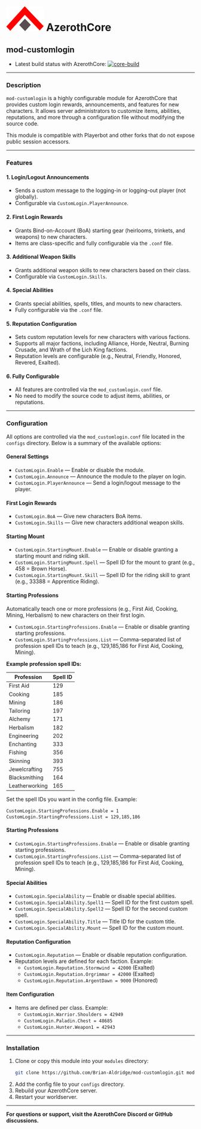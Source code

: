 <!-- @format -->

# ![logo](https://raw.githubusercontent.com/azerothcore/azerothcore.github.io/master/images/logo-github.png) AzerothCore

## mod-customlogin

- Latest build status with AzerothCore: [![core-build](https://github.com/Brian-Aldridge/mod-customlogin/actions/workflows/core-build.yml/badge.svg?branch=master)](https://github.com/Brian-Aldridge/mod-customlogin/actions/workflows/core-build.yml)

---

### **Description**

`mod-customlogin` is a highly configurable module for AzerothCore that provides custom login rewards, announcements, and features for new characters. It allows server administrators to customize items, abilities, reputations, and more through a configuration file without modifying the source code.

This module is compatible with Playerbot and other forks that do not expose public session accessors.

---

### **Features**

#### **1. Login/Logout Announcements**

- Sends a custom message to the logging-in or logging-out player (not globally).
- Configurable via `CustomLogin.PlayerAnnounce`.

#### **2. First Login Rewards**

- Grants Bind-on-Account (BoA) starting gear (heirlooms, trinkets, and weapons) to new characters.
- Items are class-specific and fully configurable via the `.conf` file.

#### **3. Additional Weapon Skills**

- Grants additional weapon skills to new characters based on their class.
- Configurable via `CustomLogin.Skills`.

#### **4. Special Abilities**

- Grants special abilities, spells, titles, and mounts to new characters.
- Fully configurable via the `.conf` file.

#### **5. Reputation Configuration**

- Sets custom reputation levels for new characters with various factions.
- Supports all major factions, including Alliance, Horde, Neutral, Burning Crusade, and Wrath of the Lich King factions.
- Reputation levels are configurable (e.g., Neutral, Friendly, Honored, Revered, Exalted).

#### **6. Fully Configurable**

- All features are controlled via the `mod_customlogin.conf` file.
- No need to modify the source code to adjust items, abilities, or reputations.

---

### **Configuration**

All options are controlled via the `mod_customlogin.conf` file located in the `configs` directory. Below is a summary of the available options:

#### **General Settings**

- `CustomLogin.Enable` — Enable or disable the module.
- `CustomLogin.Announce` — Announce the module to the player on login.
- `CustomLogin.PlayerAnnounce` — Send a login/logout message to the player.

#### **First Login Rewards**

- `CustomLogin.BoA` — Give new characters BoA items.
- `CustomLogin.Skills` — Give new characters additional weapon skills.

#### **Starting Mount**

- `CustomLogin.StartingMount.Enable` — Enable or disable granting a starting mount and riding skill.
- `CustomLogin.StartingMount.Spell` — Spell ID for the mount to grant (e.g., 458 = Brown Horse).
- `CustomLogin.StartingMount.Skill` — Spell ID for the riding skill to grant (e.g., 33388 = Apprentice Riding).

#### **Starting Professions**

Automatically teach one or more professions (e.g., First Aid, Cooking, Mining, Herbalism) to new characters on their first login.

- `CustomLogin.StartingProfessions.Enable` — Enable or disable granting starting professions.
- `CustomLogin.StartingProfessions.List` — Comma-separated list of profession spell IDs to teach (e.g., 129,185,186 for First Aid, Cooking, Mining).

**Example profession spell IDs:**

| Profession     | Spell ID |
| -------------- | -------- |
| First Aid      | 129      |
| Cooking        | 185      |
| Mining         | 186      |
| Tailoring      | 197      |
| Alchemy        | 171      |
| Herbalism      | 182      |
| Engineering    | 202      |
| Enchanting     | 333      |
| Fishing        | 356      |
| Skinning       | 393      |
| Jewelcrafting  | 755      |
| Blacksmithing  | 164      |
| Leatherworking | 165      |

Set the spell IDs you want in the config file. Example:

```
CustomLogin.StartingProfessions.Enable = 1
CustomLogin.StartingProfessions.List = 129,185,186
```

#### **Starting Professions**

- `CustomLogin.StartingProfessions.Enable` — Enable or disable granting starting professions.
- `CustomLogin.StartingProfessions.List` — Comma-separated list of profession spell IDs to teach (e.g., 129,185,186 for First Aid, Cooking, Mining).

#### **Special Abilities**

- `CustomLogin.SpecialAbility` — Enable or disable special abilities.
- `CustomLogin.SpecialAbility.Spell1` — Spell ID for the first custom spell.
- `CustomLogin.SpecialAbility.Spell2` — Spell ID for the second custom spell.
- `CustomLogin.SpecialAbility.Title` — Title ID for the custom title.
- `CustomLogin.SpecialAbility.Mount` — Spell ID for the custom mount.

#### **Reputation Configuration**

- `CustomLogin.Reputation` — Enable or disable reputation configuration.
- Reputation levels are defined for each faction. Example:
  - `CustomLogin.Reputation.Stormwind = 42000` (Exalted)
  - `CustomLogin.Reputation.Orgrimmar = 42000` (Exalted)
  - `CustomLogin.Reputation.ArgentDawn = 9000` (Honored)

#### **Item Configuration**

- Items are defined per class. Example:
  - `CustomLogin.Warrior.Shoulders = 42949`
  - `CustomLogin.Paladin.Chest = 48685`
  - `CustomLogin.Hunter.Weapon1 = 42943`

---

### **Installation**

1. Clone or copy this module into your `modules` directory:
   ```bash
   git clone https://github.com/Brian-Aldridge/mod-customlogin.git modules/mod-customlogin
   ```
2. Add the config file to your `configs` directory.
3. Rebuild your AzerothCore server.
4. Restart your worldserver.

---

**For questions or support, visit the AzerothCore Discord or GitHub discussions.**
